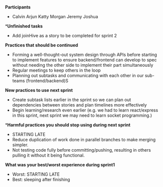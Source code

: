 **Participants**

- Calvin Arjun Katty Morgan Jeremy Joshua

***Unfinished tasks**

- Add joinHive as a story to be completed for sprint 2

**Practices that should be continued**

- Forming a well-thought-out system design through APIs before starting to implement features to ensure backend/frontend can develop to spec without needing the other side to implement their part simultaneously
- Regular meetings to keep others in the loop
- Planning out subtasks and communicating with each other in our sub-teams (frontend/backend)S

**New practices to use next sprint**

- Create subtask lists earlier in the sprint so we can plan out dependencies between stories and plan timelines more effectively
- Begin learning/research even earlier (e.g. we had to learn react/express in this sprint, next sprint we may need to learn socket programming.)

***Harmful practices you should stop using during next sprint**

- STARTING LATE
- Reduce duplication of work done in parallel branches to make merging simpler.
- Not testing code fully before committing/pushing, resulting in others pulling it without it being functional.

**What was your best/worst experience during sprint1**

- Worst: STARTING LATE
- Best: sleeping after finishing